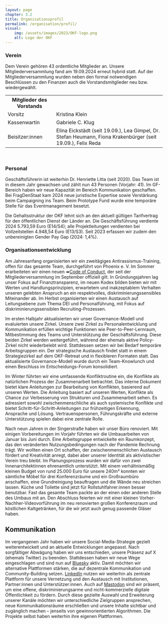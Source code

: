 ```yaml
---
layout: page
chapter: 3.2
title: Organisationsprofil
permalink: /organisation/profil/
visual:
    img: /assets/images/2023/OKF-logo.png
    alt: Logo der OKF
---
```


### Verein 

Dem Verein gehören 43 ordentliche Mitglieder an. Unsere Mitgliederversammlung fand am 19.09.2024 erneut hybrid statt. Auf der Mitgliederversammlung wurden neben den formal notwendigen Beschlüssen zu den Finanzen auch die Vorstandsmitglieder neu bzw. wiedergewählt.

<table width="600">
  <tr>
    <th>Mitglieder des Vorstands</th>
  </tr>
  <tr>
    <td>Vorsitz</td>
    <td>Kristina Klein</td>
  </tr>
  <tr>
    <td>Kassenwartin</td>
    <td>Gabriele C. Klug</td>
  </tr>
  <tr>
    <td>Beisitzer:innen</td>
    <td>Elina Eickstädt (seit 19.09.), Lea Gimpel, Dr. Stefan Heumann, Fiona Krakenbürger (seit 19.09.), Felix Reda</td>
  </tr>
 
 </table>

<br>

### Personal 

Geschäftsführerin ist weiterhin Dr. Henriette Litta (seit 2020). Das Team ist in diesem Jahr gewachsen und zählt nun 43 Personen (Vorjahr: 41). Im GF-Bereich haben wir neue Kapazität im Bereich Kommunikation geschaffen. Bei FragDenStaat kam 2024 neue juristische Expertise sowie Verstärkung beim Campaigning ins Team. Beim Prototype Fund wurde eine temporäre Stelle für das Eventmanagement besetzt.

Die Gehaltsstruktur der OKF lehnt sich an den aktuell gültigen Tarifvertrag für den öffentlichen Dienst der Länder an. Die Geschäftsführung verdiente 2024 5.793,59 Euro (E14/S4); alle Projektleitungen verdienten bei Vollzeitstellen 4.948,54 Euro (E13/S3). Seit 2023 erfassen wir zudem den unbereinigten Gender Pay Gap (2024: 1,4%).

### Organisationsentwicklung

Am Jahresanfang organisierten wir ein zweitägiges Antirassismus-Training, offen für das gesamte Team, durchgeführt von Phoenix e. V. Im Sommer erarbeiteten wir einen neuen ➠[Code of Conduct](https://okfn.de/codeofconduct/), der seit der Mitgliederversammlung im September offiziell gilt. In Gründungsjahren lag unser Fokus auf Finanztransparenz, im neuen Kodex bilden bieten wir mit Werten und Handlungsprinzipien, erwartetem und inakzeptablem Verhalten unseren gelebten Anspruch an ein respektvolles, diskriminierungssensibles Miteinander ab. Im Herbst organisierten wir einen Austausch auf Leitungsebene zum Thema DEI und Personalführung, mit Fokus auf diskriminierungssensiblen Recruiting-Prozessen.

Im ersten Halbjahr aktualisierten wir unser Governance-Modell und evaluierten unsere Zirkel. Unsere zwei Zirkel zu Personalentwicklung und Kommunikation erfüllen wichtige Funktionen wie Peer-to-Peer-Lernraum, Mitbestimmung des Teams und Unterstützung der Geschäftsführung. Diese beiden Zirkel werden weitergeführt, während der ehemals aktive Policy-Zirkel nicht wiederbelebt wird. Stattdessen setzen wir bei Bedarf temporäre Arbeitsgruppen ein. Der strategische Austausch findet statt in einem Strategiezirkel auf dem OKF-Retreat und in flexibleren Formaten statt. Das aktualisierte Governance-Modell wurde durch ein Team-Knowlunch und einen Beschluss im Entscheidungs-Forum konsolidiert.

Im Winter führten wir eine umfassende Konfliktroutine ein, die Konflikte als natürlichen Prozess der Zusammenarbeit betrachtet. Das interne Dokument bietet klare Anleitungen zur Bearbeitung von Konflikten, basierend auf unseren Werten. Die Anleitung basiert auf unseren Werten, Konflikte als Chance zur Verbesserung von Strukturen und Zusammenarbeit sehen. Es adressiert sowohl zwischenmenschliche als auch systemische Konflikte und bietet Schritt-für-Schritt-Anleitungen zur frühzeitigen Erkennung, Ansprache und Lösung. Vertrauenspersonen, Führungskräfte und externe Unterstützung spielen dabei eine zentrale Rolle.

Nach neun Jahren in der Singerstraße haben wir unser Büro renoviert. Mit einigen Vorbereitungen im Vorjahr führten wir die Umbauarbeiten von Januar bis Juni durch. Eine Arbeitsgruppe entwickelte ein Raumkonzept, das den veränderten Nutzungsbedingungen nach der Pandemie Rechnung trägt. Wir wollten einen Ort schaffen, der zwischenmenschlichen Austausch fördert und Kreativität anregt, dabei aber unserer Identität als aktivistischer Verein treu bleibt. Im Planungsprozess wurden wir dafür von zwei Innenarchitektinnen ehrenamtlich unterstützt. Mit einem verhältnismäßig kleinen Budget von rund 25.000 Euro für unsere 240m² konnten wir sämtliche Möbel für drei Konferenzräume und ein Großraumbüro anschaffen, eine Grundreinigung beauftragen und die Wände neu streichen lassen. Küche und Toilette sind jetzt für Rollstuhlfahrer:innen besser benutzbar. Fast das gesamte Team packte an der einen oder anderen Stelle des Umbaus mit an. Den Abschluss feierten wir mit einer kleinen Vorher-Nachher-Videovorführung im neu renovierten großen Konferenzraum und köstlichen Kaltgetränken, für die wir jetzt auch genug passende Gläser haben.

## Kommunikation

Im vergangenen Jahr haben wir unsere Social-Media-Strategie gezielt weiterentwickelt und an aktuelle Entwicklungen angepasst. Nach sorgfältiger Abwägung haben wir uns entschieden, unsere Präsenz auf X (ehemals Twitter) zu beenden. Stattdessen haben wir neue Wege eingeschlagen und sind nun auf [Bluesky](https://bsky.app/profile/okfde.bsky.social) aktiv. Damit möchten wir alternative Plattformen stärken, die auf dezentrale Kommunikation und Community-Building setzen. [LinkedIn](https://www.linkedin.com/company/10282039/?lipi=urn%3Ali%3Apage%3Ad_flagship3_profile_view_base%3BIl%2FuCInNTQCYT7%2FmS2s5FQ%3D%3D) nutzen wir weiterhin als zentrale Plattform für unsere Vernetzung und den Austausch mit Institutionen, Partner:innen und Unterstützer:innen. Auch auf [Mastodon](https://chaos.social/@okfde) sind wir präsent, um eine offene, diskriminierungsarme und nicht-kommerzielle digitale Öffentlichkeit zu fördern. Durch diese gezielte Auswahl und Erweiterung unserer Kanäle möchten wir unterschiedliche Zielgruppen ansprechen, neue Kommunikationsräume erschließen und unsere Inhalte sichtbar und zugänglich machen – jenseits von gewinnorientierten Algorithmen. Die Projekte selbst haben weiterhin ihre eigenen Plattformen.
